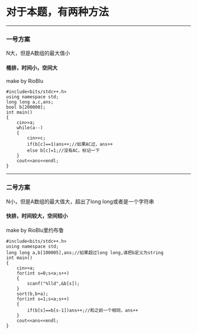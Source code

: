 # 对于本题，有两种方法


------------

### 一号方案

N大，但是A数组的最大值小

#### 桶排，时间小，空间大

make by RioBlu
```
#include<bits/stdc++.h>
using namespace std;
long long a,c,ans;
bool b[200000];
int main()
{
	cin>>a;
	while(a--)
	{
		cin>>c;
		if(b[c]==1)ans++;//如果AC过，ans++
		else b[c]=1;//没有AC，标记一下
	}
	cout<<ans<<endl;
}
```


------------
### 二号方案

N小，但是A数组的最大值大，超出了long long或者是一个字符串

#### 快排，时间较大，空间较小

make by RioBlu里约布鲁
```
#include<bits/stdc++.h>
using namespace std;
long long a,b[100005],ans;//如果超过long long,请把b定义为string
int main()
{
	cin>>a; 
	for(int s=0;s<a;s++)
	{
		scanf("%lld",&b[s]);
	}
	sort(b,b+a);
	for(int s=1;s<a;s++)
	{
		if(b[s]==b[s-1])ans++;//和之前一个相同，ans++
	}
	cout<<ans<<endl;
}
```